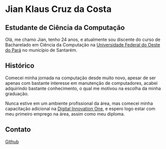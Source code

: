 
# Jian Klaus Cruz da Costa
## Estudante de Ciência da Computação

Olá, me chamo Jian, tenho 24 anos, e atualmente sou discente do curso de Bacharelado em Ciência da Computação na [Universidade Federal do Oeste do Pará](https://www.ufopa.edu.br/ufopa/) no município de Santarém.

## Histórico
Comecei minha jornada na computação desde muito novo, apesar de ser apenas com bastante interesse em manutenção de computadores, acabei adquirindo bastante conhecimento, o qual me motivou na escolha da minha graduação.

Nunca estive em um ambiente profissional da área, mas comecei minha capacitação adicional na [Digital Innovation One](https://www.dio.me), e espero logo estar com meu primeiro emprego na área, assim como meu diploma.


## Contato

[Github](https://github.com/Jian-Klaus)
